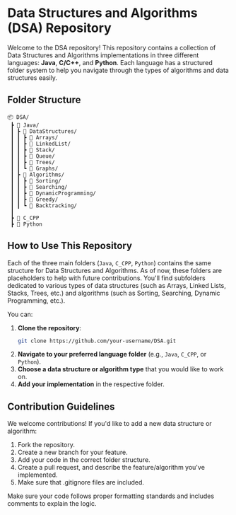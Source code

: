 # Data Structures and Algorithms (DSA) Repository

Welcome to the DSA repository! This repository contains a collection of Data Structures and Algorithms implementations in three different languages: **Java**, **C/C++**, and **Python**. Each language has a structured folder system to help you navigate through the types of algorithms and data structures easily.

## Folder Structure

```
📦 DSA/
 ┣ 📂 Java/
 ┃ ┣ 📂 DataStructures/
 ┃ ┃ ┣ 📂 Arrays/
 ┃ ┃ ┣ 📂 LinkedList/
 ┃ ┃ ┣ 📂 Stack/
 ┃ ┃ ┣ 📂 Queue/
 ┃ ┃ ┣ 📂 Trees/
 ┃ ┃ ┗ 📂 Graphs/
 ┃ ┣ 📂 Algorithms/
 ┃ ┃ ┣ 📂 Sorting/
 ┃ ┃ ┣ 📂 Searching/
 ┃ ┃ ┣ 📂 DynamicProgramming/
 ┃ ┃ ┣ 📂 Greedy/
 ┃ ┃ ┗ 📂 Backtracking/
 ┃
 ┣ 📂 C_CPP
 ┣ 📂 Python
```

## How to Use This Repository

Each of the three main folders (`Java`, `C_CPP`, `Python`) contains the same structure for Data Structures and Algorithms. As of now, these folders are placeholders to help with future contributions. You'll find subfolders dedicated to various types of data structures (such as Arrays, Linked Lists, Stacks, Trees, etc.) and algorithms (such as Sorting, Searching, Dynamic Programming, etc.).

You can:
1. **Clone the repository**:  
   ```bash
   git clone https://github.com/your-username/DSA.git
   ```
2. **Navigate to your preferred language folder** (e.g., `Java`, `C_CPP`, or `Python`).
3. **Choose a data structure or algorithm type** that you would like to work on.
4. **Add your implementation** in the respective folder.

## Contribution Guidelines
We welcome contributions! If you'd like to add a new data structure or algorithm:
1. Fork the repository.
2. Create a new branch for your feature.
3. Add your code in the correct folder structure.
4. Create a pull request, and describe the feature/algorithm you've implemented.
5. Make sure that .gitignore files are included.

Make sure your code follows proper formatting standards and includes comments to explain the logic.
